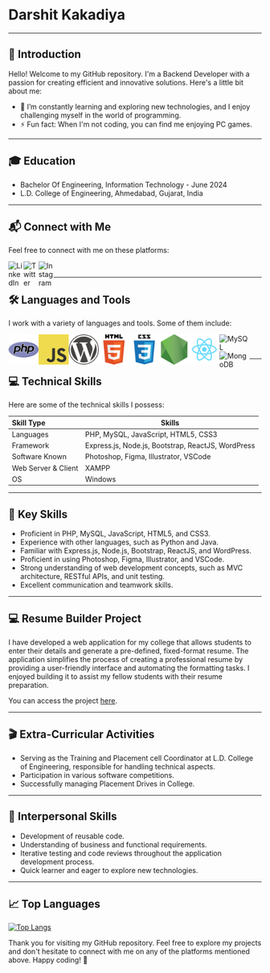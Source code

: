 # Darshit Kakadiya

---

## :information_desk_person: Introduction

Hello! Welcome to my GitHub repository. I'm a Backend Developer with a passion for creating efficient and innovative solutions. Here's a little bit about me:

- 🌱 I’m constantly learning and exploring new technologies, and I enjoy challenging myself in the world of programming.
- ⚡ Fun fact: When I'm not coding, you can find me enjoying PC games.

---

## :mortar_board: Education

- Bachelor Of Engineering, Information Technology - June 2024
- L.D. College of Engineering, Ahmedabad, Gujarat, India

---

## :mailbox_with_mail: Connect with Me

Feel free to connect with me on these platforms:

[<img align="left" alt="LinkedIn" src="https://cdn-icons-png.flaticon.com/512/3536/3536505.png" width="30px" />](https://www.linkedin.com/in/darshit4511/)
[<img align="left" alt="Twitter" src="https://cdn-icons-png.flaticon.com/512/733/733579.png" width="30px" />](https://twitter.com/Darshit_K)
[<img align="left" alt="Instagram" src="https://cdn-icons-png.flaticon.com/512/1384/1384063.png" width="30px" />](https://instagram.com/kakadiya_darshit)

<br />

---

## :hammer_and_wrench: Languages and Tools

I work with a variety of languages and tools. Some of them include:

<img align="left" alt="PHP" width="60px" src="https://raw.githubusercontent.com/github/explore/80688e429a7d4ef2fca1e82350fe8e3517d3494d/topics/php/php.png" />
<img align="left" alt="JavaScript" width="60px" src="https://raw.githubusercontent.com/github/explore/80688e429a7d4ef2fca1e82350fe8e3517d3494d/topics/javascript/javascript.png" />
<img align="left" alt="Wordpress" width="60px" src="https://raw.githubusercontent.com/github/explore/80688e429a7d4ef2fca1e82350fe8e3517d3494d/topics/wordpress/wordpress.png" />
<img align="left" alt="HTML5" width="60px" src="https://raw.githubusercontent.com/github/explore/80688e429a7d4ef2fca1e82350fe8e3517d3494d/topics/html/html.png" />
<img align="left" alt="CSS3" width="60px" src="https://raw.githubusercontent.com/github/explore/80688e429a7d4ef2fca1e82350fe8e3517d3494d/topics/css/css.png" />
<img align="left" alt="Node.js" width="60px" src="https://raw.githubusercontent.com/github/explore/80688e429a7d4ef2fca1e82350fe8e3517d3494d/topics/nodejs/nodejs.png" />
<img align="left" alt="React" width="60px" src="https://raw.githubusercontent.com/github/explore/80688e429a7d4ef2fca1e82350fe8e3517d3494d/topics/react/react.png" />
<img align="left" alt="MySQL" width="60px" src="https://cdn-icons-png.flaticon.com/512/5968/5968313.png" />
<img align="left" alt="MongoDB" width="60px" src="https://img.icons8.com/color/512/mongodb.png" />

<br />
<br />

---

## :computer: Technical Skills

Here are some of the technical skills I possess:

| Skill Type          | Skills                                                                                          |
| :------------------ | -------------------------------------------------------------------------------------------------- |
| Languages           | PHP, MySQL, JavaScript, HTML5, CSS3                                                               |
| Framework           | Express.js, Node.js, Bootstrap, ReactJS, WordPress                                                 |
| Software Known      | Photoshop, Figma, Illustrator, VSCode                                                              |
| Web Server & Client | XAMPP                                                                                            |
| OS                  | Windows                                                                                          |

---

## :muscle: Key Skills

- Proficient in PHP, MySQL, JavaScript, HTML5, and CSS3.
- Experience with other languages, such as Python and Java.
- Familiar with Express.js, Node.js, Bootstrap, ReactJS, and WordPress.
- Proficient in using Photoshop, Figma, Illustrator, and VSCode.
- Strong understanding of web development concepts, such as MVC architecture, RESTful APIs, and unit testing.
- Excellent communication and teamwork skills.

---


## :computer:  Resume Builder Project

I have developed a web application for my college that allows students to enter their details and generate a pre-defined, fixed-format resume. The application simplifies the process of creating a professional resume by providing a user-friendly interface and automating the formatting tasks. I enjoyed building it to assist my fellow students with their resume preparation.

You can access the project [here](https://resume-builder-v1-ldce.netlify.app/).

---

## :clapper: Extra-Curricular Activities

- Serving as the Training and Placement cell Coordinator at L.D. College of Engineering, responsible for handling technical aspects.
- Participation in various software competitions.
- Successfully managing Placement Drives in College.

---

## :handshake: Interpersonal Skills

- Development of reusable code.
- Understanding of business and functional requirements.
- Iterative testing and code reviews throughout the application development process.
- Quick learner and eager to explore new technologies.

---

## :chart_with_upwards_trend: Top Languages

[![Top Langs](https://github-readme-stats.vercel.app/api/top-langs/?username=Darshit451)](https://github.com/Darshit4511/github-readme-stats)

Thank you for visiting my GitHub repository. Feel free to explore my projects and don't hesitate to connect with me on any of the platforms mentioned above. Happy coding! :rocket:
